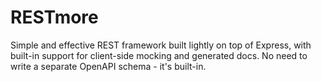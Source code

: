 # RESTmore

Simple and effective REST framework built lightly on top of Express, with built-in support for client-side mocking and generated docs. No need to write a separate OpenAPI schema - it's built-in.

